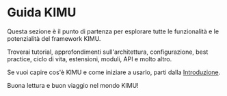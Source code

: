 # Guida KIMU

Questa sezione è il punto di partenza per esplorare tutte le funzionalità e le potenzialità del framework KIMU.

Troverai tutorial, approfondimenti sull'architettura, configurazione, best practice, ciclo di vita, estensioni, moduli, API e molto altro.

Se vuoi capire cos'è KIMU e come iniziare a usarlo, parti dalla [Introduzione](./introduction.md).

Buona lettura e buon viaggio nel mondo KIMU!
